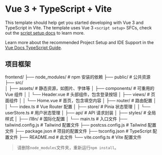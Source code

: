 # Vue 3 + TypeScript + Vite

This template should help get you started developing with Vue 3 and TypeScript in Vite. The template uses Vue 3 `<script setup>` SFCs, check out the [script setup docs](https://v3.vuejs.org/api/sfc-script-setup.html#sfc-script-setup) to learn more.

Learn more about the recommended Project Setup and IDE Support in the [Vue Docs TypeScript Guide](https://vuejs.org/guide/typescript/overview.html#project-setup).

## 项目框架

frontend/
├── node_modules/      # npm 安装的依赖
├── public/            # 公共资源
├── src/               
│   ├── assets/        # 静态资源，如图片、字体等
│   ├── components/    # 可重用的 Vue 组件
│   │   └── Header.vue # 头部组件，包含登录按钮
│   ├── views/         # 页面组件
│   │   └── Home.vue   # 首页，包含填空内容
│   ├── router/        # 路由配置
│   │   └── index.ts   # Vue Router 配置
│   ├── store/         # Pinia 状态管理
│   │   └── userStore.ts # 用户状态管理
│   ├── api/           # API 请求封装
│   ├── styles/        # 全局样式
│   ├── i18n/          # 国际化配置
│   └── main.ts        # 入口文件
├── tailwind.config.js # Tailwind 配置文件
├── postcss.config.js  # Tailwind 配置文件
├── package.json       # 项目的配置文件
├── tsconfig.json      # TypeScript 配置文件
├── README.md          # 此文件
└── vite.config.ts     # Vite 配置文件
> 请删除`node_modules`文件夹，重新运行`npm install`。